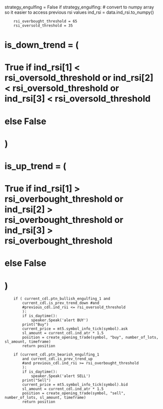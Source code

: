  strategy_engulfing = False 
    if strategy_engulfing: 
        # convert to numpy array so it easier to access previous rsi values
        ind_rsi = data.ind_rsi.to_numpy()

        rsi_overbought_threshold = 65
        rsi_oversold_threshold = 35

#        is_down_trend = (
#            True if ind_rsi[1] < rsi_oversold_threshold or ind_rsi[2] < rsi_oversold_threshold or ind_rsi[3] < rsi_oversold_threshold
#            else False
#        )

#        is_up_trend = (
#            True if ind_rsi[1] > rsi_overbought_threshold or ind_rsi[2] > rsi_overbought_threshold or ind_rsi[3] > rsi_overbought_threshold
#            else False
#        )
        if ( current_cdl.ptn_bullish_engulfing_1 and
            current_cdl.is_prev_trend_down #and
            #previous_cdl.ind_rsi <= rsi_oversold_threshold
            ):
            if is_daytime():
                speaker.Speak('alert BUY')
            print("Buy")
            current_price = mt5.symbol_info_tick(symbol).ask
            sl_amount = current_cdl.ind_atr * 1.5
            position = create_opening_trade(symbol, "buy", number_of_lots, sl_amount, timeframe)
            return position

        if (current_cdl.ptn_bearish_engulfing_1 
            and current_cdl.is_prev_trend_up
            #and previous_cdl.ind_rsi >= rsi_overbought_threshold
            ):
            if is_daytime():
                speaker.Speak('alert SELL')
            print("Sell")
            current_price = mt5.symbol_info_tick(symbol).bid
            sl_amount = current_cdl.ind_atr * 1.5
            position = create_opening_trade(symbol, "sell", number_of_lots, sl_amount, timeframe)
            return position


